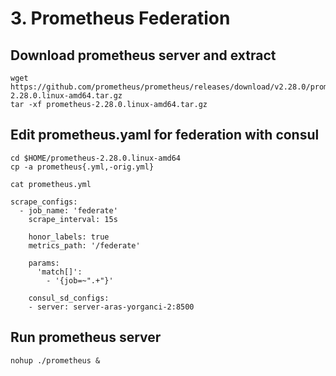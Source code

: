 # 3. Prometheus Federation
## Download prometheus server and extract
```
wget https://github.com/prometheus/prometheus/releases/download/v2.28.0/prometheus-2.28.0.linux-amd64.tar.gz
tar -xf prometheus-2.28.0.linux-amd64.tar.gz
```

## Edit prometheus.yaml for federation with consul
```
cd $HOME/prometheus-2.28.0.linux-amd64
cp -a prometheus{.yml,-orig.yml}

cat prometheus.yml

scrape_configs:
  - job_name: 'federate'
    scrape_interval: 15s

    honor_labels: true
    metrics_path: '/federate'

    params:
      'match[]':
        - '{job=~".+"}'

    consul_sd_configs:
    - server: server-aras-yorganci-2:8500
```

## Run prometheus server
```
nohup ./prometheus &
```
